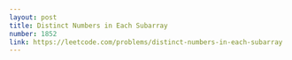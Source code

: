 ```yaml
---
layout: post
title: Distinct Numbers in Each Subarray
number: 1852
link: https://leetcode.com/problems/distinct-numbers-in-each-subarray
---
```

